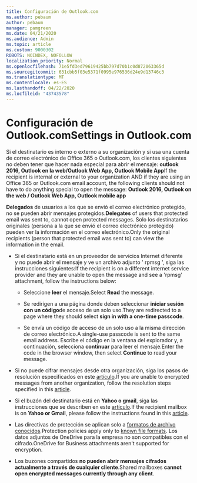 ```yaml
---
title: Configuración de Outlook.com
ms.author: pebaum
author: pebaum
manager: pamgreen
ms.date: 04/21/2020
ms.audience: Admin
ms.topic: article
ms.custom: 9000302
ROBOTS: NOINDEX, NOFOLLOW
localization_priority: Normal
ms.openlocfilehash: 71e5fd3ed79619425bb797d70b1c0d872063365d
ms.sourcegitcommit: 631cbb5f03e5371f0995e976536d24e9d13746c3
ms.translationtype: MT
ms.contentlocale: es-ES
ms.lasthandoff: 04/22/2020
ms.locfileid: "43743578"
---
```

# <a name="settings-in-outlookcom"></a><span data-ttu-id="c7e73-102">Configuración de Outlook.com</span><span class="sxs-lookup"><span data-stu-id="c7e73-102">Settings in Outlook.com</span></span>

<span data-ttu-id="c7e73-103">Si el destinatario es interno o externo a su organización y si usa una cuenta de correo electrónico de Office 365 o Outlook.com, los clientes siguientes no deben tener que hacer nada especial para abrir el mensaje: **outlook 2016, Outlook en la web/Outlook Web App, Outlook Mobile App**</span><span class="sxs-lookup"><span data-stu-id="c7e73-103">If the recipient is internal or external to your organization AND if they are using an Office 365 or Outlook.com email account, the following clients should not have to do anything special to open the message: **Outlook 2016, Outlook on the web / Outlook Web App, Outlook mobile app**</span></span>

<span data-ttu-id="c7e73-104">**Delegados** de usuarios a los que se envió el correo electrónico protegido, no se pueden abrir mensajes protegidos.</span><span class="sxs-lookup"><span data-stu-id="c7e73-104">**Delegates** of users that protected email was sent to, cannot open protected messages.</span></span> <span data-ttu-id="c7e73-105">Solo los destinatarios originales (persona a la que se envió el correo electrónico protegido) pueden ver la información en el correo electrónico.</span><span class="sxs-lookup"><span data-stu-id="c7e73-105">Only the original recipients (person that protected email was sent to) can view the information in the email.</span></span>

- <span data-ttu-id="c7e73-106">Si el destinatario está en un proveedor de servicios Internet diferente y&nbsp;no puede abrir el mensaje y ve un archivo adjunto ' rpmsg ', siga las instrucciones siguientes:</span><span class="sxs-lookup"><span data-stu-id="c7e73-106">If the recipient is on a different internet service provider and they are&nbsp;unable to open the message and see a 'rpmsg' attachment, follow the instructions below:</span></span>
    
    - <span data-ttu-id="c7e73-107">Seleccione **leer** el mensaje.</span><span class="sxs-lookup"><span data-stu-id="c7e73-107">Select **Read** the message.</span></span>
    
    - <span data-ttu-id="c7e73-108">Se redirigen a una página donde deben seleccionar **iniciar sesión con un código**de acceso de un solo uso.</span><span class="sxs-lookup"><span data-stu-id="c7e73-108">They are redirected to a page where they should select **sign in with a one-time passcode**.</span></span>
    
    - <span data-ttu-id="c7e73-109">Se envía un código de acceso de un solo uso a la misma dirección de correo electrónico.</span><span class="sxs-lookup"><span data-stu-id="c7e73-109">A single-use passcode is sent to the same email address.</span></span> <span data-ttu-id="c7e73-110">Escribe el código en la ventana del explorador y, a continuación, selecciona **continuar** para leer el mensaje.</span><span class="sxs-lookup"><span data-stu-id="c7e73-110">Enter the code in the browser window, then select **Continue** to read your message.</span></span>

- <span data-ttu-id="c7e73-111">Si no puede cifrar mensajes desde otra organización, siga los pasos de resolución especificados en este [artículo](https://support.office.com/article/known-issues-opening-irm-protected-emails-sent-from-users-in-other-office-365-organizations-0dec0593-a05d-4aa2-8445-9311ebab3164).</span><span class="sxs-lookup"><span data-stu-id="c7e73-111">If you are unable to encrypted messages from another organization, follow the resolution steps specified in this [article](https://support.office.com/article/known-issues-opening-irm-protected-emails-sent-from-users-in-other-office-365-organizations-0dec0593-a05d-4aa2-8445-9311ebab3164).</span></span>

- <span data-ttu-id="c7e73-112">Si el buzón del destinatario está en **Yahoo o gmail**, siga las instrucciones</span> que se describen en este [artículo](https://support.office.com/article/how-do-i-open-a-protected-message-1157a286-8ecc-4b1e-ac43-2a608fbf3098).</span><span class="sxs-lookup"><span data-stu-id="c7e73-112">If the recipient mailbox is on **Yahoo or Gmail**, please follow the instructions</span> found in this [article](https://support.office.com/article/how-do-i-open-a-protected-message-1157a286-8ecc-4b1e-ac43-2a608fbf3098).</span></span>

- <span data-ttu-id="c7e73-113">Las directivas de protección se aplican solo a [formatos de archivo conocidos](https://docs.microsoft.com/azure/information-protection/rms-client/client-admin-guide-file-types).</span><span class="sxs-lookup"><span data-stu-id="c7e73-113">Protection policies apply only to [known file formats](https://docs.microsoft.com/azure/information-protection/rms-client/client-admin-guide-file-types).</span></span> <span data-ttu-id="c7e73-114">Los datos adjuntos de OneDrive para la empresa no son compatibles con el cifrado.</span><span class="sxs-lookup"><span data-stu-id="c7e73-114">OneDrive for Business attachments aren't supported for encryption.</span></span>

- <span data-ttu-id="c7e73-115">Los buzones compartidos **no pueden abrir mensajes cifrados actualmente a través de cualquier cliente**.</span><span class="sxs-lookup"><span data-stu-id="c7e73-115">Shared mailboxes **cannot open encrypted messages currently through any client**.</span></span> 
